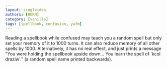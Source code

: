 ```yaml
---
layout: singleidea
authors: [RGRN]
category: [vanilla]
tags: [spellbook, confusion, yafm]
---
```

Reading a spellbook while confused may teach you a random spell but only set your memory of it to 1000 turns. It can also reduce memory of all other spells by 1000. Alternatively, it has no real effect, and just prints a message "You were holding the spellbook upside down... You learn the spell of 'kcol draziw'." (a random spell name printed backwards).
